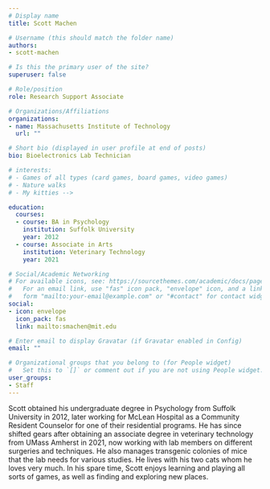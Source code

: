 ```yaml
---
# Display name
title: Scott Machen

# Username (this should match the folder name)
authors:
- scott-machen

# Is this the primary user of the site?
superuser: false

# Role/position
role: Research Support Associate

# Organizations/Affiliations
organizations:
- name: Massachusetts Institute of Technology
  url: ""

# Short bio (displayed in user profile at end of posts)
bio: Bioelectronics Lab Technician

# interests:
# - Games of all types (card games, board games, video games)
# - Nature walks
# - My kitties -->

education:
  courses:
  - course: BA in Psychology
    institution: Suffolk University
    year: 2012
  - course: Associate in Arts
    institution: Veterinary Technology
    year: 2021

# Social/Academic Networking
# For available icons, see: https://sourcethemes.com/academic/docs/page-builder/#icons
#   For an email link, use "fas" icon pack, "envelope" icon, and a link in the
#   form "mailto:your-email@example.com" or "#contact" for contact widget.
social:
- icon: envelope
  icon_pack: fas
  link: mailto:smachen@mit.edu

# Enter email to display Gravatar (if Gravatar enabled in Config)
email: ""

# Organizational groups that you belong to (for People widget)
#   Set this to `[]` or comment out if you are not using People widget.
user_groups:
- Staff
---
```

Scott obtained his undergraduate degree in Psychology from Suffolk University in 2012, later working for McLean Hospital as a Community Resident Counselor for one of their residential programs. He has since shifted gears after obtaining an associate degree in veterinary technology from UMass Amherst in 2021, now working with lab members on different surgeries and techniques. He also manages transgenic colonies of mice that the lab needs for various studies. He lives with his two cats whom he loves very much. In his spare time, Scott enjoys learning and playing all sorts of games, as well as finding and exploring new places.

